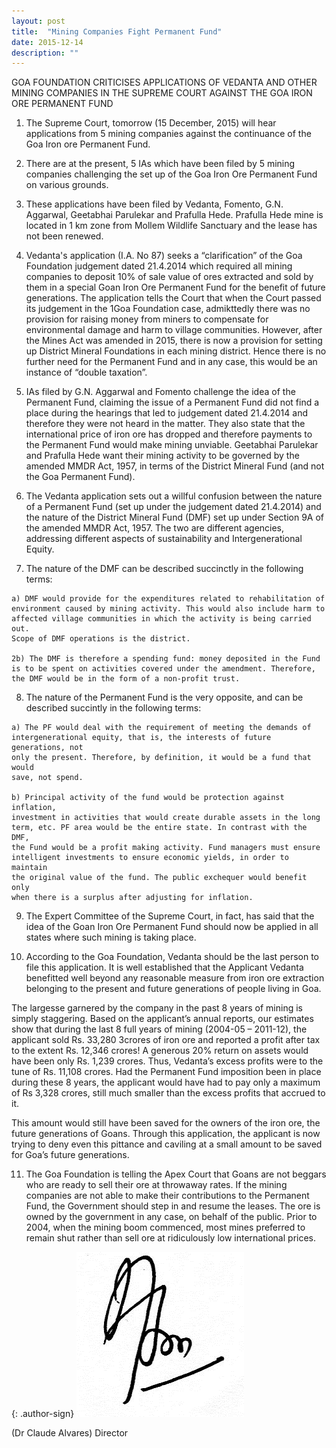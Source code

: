 ```yaml
---
layout: post
title:  "Mining Companies Fight Permanent Fund"
date: 2015-12-14
description: ""
---
```


GOA FOUNDATION CRITICISES APPLICATIONS OF VEDANTA AND
OTHER MINING COMPANIES IN THE SUPREME COURT AGAINST
THE GOA IRON ORE PERMANENT FUND

  1. The Supreme Court, tomorrow (15 December, 2015) will hear applications
  from 5 mining companies against the continuance of the Goa Iron ore
  Permanent Fund.

  2. There are at the present, 5 IAs which have been filed by 5 mining
  companies challenging the set up of the Goa Iron Ore Permanent Fund on
  various grounds.

  3. These applications have been filed by Vedanta, Fomento, G.N. Aggarwal,
  Geetabhai Parulekar and Prafulla Hede. Prafulla Hede mine is located in 1
  km zone from Mollem Wildlife Sanctuary and the lease has not been
  renewed.

  4. Vedanta's application (I.A. No 87) seeks a “clarification” of the Goa
  Foundation judgement dated 21.4.2014 which required all mining companies
  to deposit 10% of sale value of ores extracted and sold by them in a special
  Goan Iron Ore Permanent Fund for the benefit of future generations. The
  application tells the Court that when the Court passed its judgement in the
  1Goa Foundation case, admikttedly there was no provision for raising money
  from miners to compensate for environmental damage and harm to village
  communities. However, after the Mines Act was amended in 2015, there is
  now a provision for setting up District Mineral Foundations in each mining
  district. Hence there is no further need for the Permanent Fund and in any
  case, this would be an instance of “double taxation”.

  5. IAs filed by G.N. Aggarwal and Fomento challenge the idea of the
  Permanent Fund, claiming the issue of a Permanent Fund did not find a
  place during the hearings that led to judgement dated 21.4.2014 and
  therefore they were not heard in the matter. They also state that the
  international price of iron ore has dropped and therefore payments to the
  Permanent Fund would make mining unviable. Geetabhai Parulekar and
  Prafulla Hede want their mining activity to be governed by the amended
  MMDR Act, 1957, in terms of the District Mineral Fund (and not the Goa
  Permanent Fund).

  6. The Vedanta application sets out a willful confusion between the nature of a
  Permanent Fund (set up under the judgement dated 21.4.2014) and the
  nature of the District Mineral Fund (DMF) set up under Section 9A of the
  amended MMDR Act, 1957. The two are different agencies, addressing
  different aspects of sustainability and Intergenerational Equity.

  7. The nature of the DMF can be described succinctly in the following terms:

    a) DMF would provide for the expenditures related to rehabilitation of
    environment caused by mining activity. This would also include harm to
    affected village communities in which the activity is being carried out.
    Scope of DMF operations is the district.

    2b) The DMF is therefore a spending fund: money deposited in the Fund
    is to be spent on activities covered under the amendment. Therefore,
    the DMF would be in the form of a non-profit trust.

  8. The nature of the Permanent Fund is the very opposite, and can be
  described succintly in the following terms:

    a) The PF would deal with the requirement of meeting the demands of
    intergenerational equity, that is, the interests of future generations, not
    only the present. Therefore, by definition, it would be a fund that would
    save, not spend.

    b) Principal activity of the fund would be protection against inflation,
    investment in activities that would create durable assets in the long
    term, etc. PF area would be the entire state. In contrast with the DMF,
    the Fund would be a profit making activity. Fund managers must ensure
    intelligent investments to ensure economic yields, in order to maintain
    the original value of the fund. The public exchequer would benefit only
    when there is a surplus after adjusting for inflation.

  9. The Expert Committee of the Supreme Court, in fact, has said that the idea
  of the Goan Iron Ore Permanent Fund should now be applied in all states
  where such mining is taking place.

  10. According to the Goa Foundation, Vedanta should be the last person to file
  this application. It is well established that the Applicant Vedanta benefitted
  well beyond any reasonable measure from iron ore extraction belonging to
  the present and future generations of people living in Goa.

  The largesse garnered by the company in the past 8 years of mining is simply staggering.
  Based on the applicant’s annual reports, our estimates show that during the
  last 8 full years of mining (2004-05 – 2011-12), the applicant sold Rs. 33,280
  3crores of iron ore and reported a profit after tax to the extent Rs. 12,346
  crores! A generous 20% return on assets would have been only Rs. 1,239
  crores. Thus, Vedanta’s excess profits were to the tune of Rs. 11,108 crores.
  Had the Permanent Fund imposition been in place during these 8 years, the
  applicant would have had to pay only a maximum of Rs 3,328 crores, still
  much smaller than the excess profits that accrued to it.

  This amount would still have been saved for the owners of the iron ore, the future generations of
  Goans. Through this application, the applicant is now trying to deny even
  this pittance and caviling at a small amount to be saved for Goa’s future
  generations.

  11. The Goa Foundation is telling the Apex Court that Goans are not beggars
  who are ready to sell their ore at throwaway rates. If the mining companies
  are not able to make their contributions to the Permanent Fund, the
  Government should step in and resume the leases. The ore is owned by the
  government in any case, on behalf of the public. Prior to 2004, when the
  mining boom commenced, most mines preferred to remain shut rather than
  sell ore at ridiculously low international prices.

   {: .author-sign}
   ![author-signature](/assets/images/signature.png)

  (Dr Claude Alvares)
  Director
